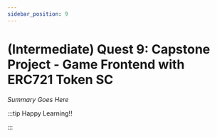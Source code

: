 ```yaml
---
sidebar_position: 9
---
```


# (Intermediate) Quest 9: Capstone Project - Game Frontend with ERC721 Token SC

_Summary Goes Here_

:::tip Happy Learning!!

<QuestButton text="Go To Quest" link="https://app.stackup.dev/quest_page/intermediate-quest-9-capstone-project---game-frontend-with-erc721-token-sc" />

:::
